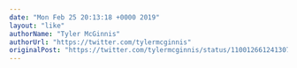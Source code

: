 ```yaml
---
date: "Mon Feb 25 20:13:18 +0000 2019"
layout: "like"
authorName: "Tyler McGinnis"
authorUrl: "https://twitter.com/tylermcginnis"
originalPost: "https://twitter.com/tylermcginnis/status/1100126612413079552"
---
```

